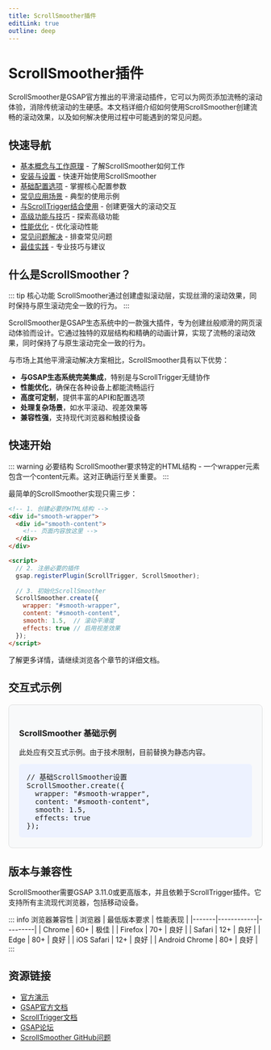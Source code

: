 ```yaml
---
title: ScrollSmoother插件
editLink: true
outline: deep
---
```


# ScrollSmoother插件

ScrollSmoother是GSAP官方推出的平滑滚动插件，它可以为网页添加流畅的滚动体验，消除传统滚动的生硬感。本文档详细介绍如何使用ScrollSmoother创建流畅的滚动效果，以及如何解决使用过程中可能遇到的常见问题。

<script setup>
// 使用相对路径导入
import { BasicExample } from '../../../../modules/animations/plugins/core/scrollsmoother'
</script>

## 快速导航

- [基本概念与工作原理](./basic-concepts.md) - 了解ScrollSmoother如何工作
- [安装与设置](./installation.md) - 快速开始使用ScrollSmoother
- [基础配置选项](./configuration.md) - 掌握核心配置参数
- [常见应用场景](./common-use-cases.md) - 典型的使用示例
- [与ScrollTrigger结合使用](./scrolltrigger-integration.md) - 创建更强大的滚动交互
- [高级功能与技巧](./advanced-features.md) - 探索高级功能
- [性能优化](./performance.md) - 优化滚动性能
- [常见问题解决](./troubleshooting.md) - 排查常见问题
- [最佳实践](./best-practices.md) - 专业技巧与建议

## 什么是ScrollSmoother？

::: tip 核心功能
ScrollSmoother通过创建虚拟滚动层，实现丝滑的滚动效果，同时保持与原生滚动完全一致的行为。
:::

ScrollSmoother是GSAP生态系统中的一款强大插件，专为创建丝般顺滑的网页滚动体验而设计。它通过独特的双层结构和精确的动画计算，实现了流畅的滚动效果，同时保持了与原生滚动完全一致的行为。

与市场上其他平滑滚动解决方案相比，ScrollSmoother具有以下优势：

- **与GSAP生态系统完美集成**，特别是与ScrollTrigger无缝协作
- **性能优化**，确保在各种设备上都能流畅运行
- **高度可定制**，提供丰富的API和配置选项
- **处理复杂场景**，如水平滚动、视差效果等
- **兼容性强**，支持现代浏览器和触摸设备

## 快速开始

::: warning 必要结构
ScrollSmoother要求特定的HTML结构 - 一个wrapper元素包含一个content元素。这对正确运行至关重要。
:::

最简单的ScrollSmoother实现只需三步：

```html
<!-- 1. 创建必要的HTML结构 -->
<div id="smooth-wrapper">
  <div id="smooth-content">
    <!-- 页面内容放这里 -->
  </div>
</div>

<script>
  // 2. 注册必要的插件
  gsap.registerPlugin(ScrollTrigger, ScrollSmoother);
  
  // 3. 初始化ScrollSmoother
  ScrollSmoother.create({
    wrapper: "#smooth-wrapper",
    content: "#smooth-content",
    smooth: 1.5,  // 滚动平滑度
    effects: true // 启用视差效果
  });
</script>
```

了解更多详情，请继续浏览各个章节的详细文档。

## 交互式示例

<!-- 替换动态组件为静态HTML -->
<div style="background-color: #f8f9fa; padding: 20px; border-radius: 8px; margin: 20px 0; border: 1px solid #e0e0e0;">
  <h3>ScrollSmoother 基础示例</h3>
  <p>此处应有交互式示例。由于技术限制，目前替换为静态内容。</p>
  <div style="background-color: #edf2ff; padding: 15px; border-radius: 6px;">
    <pre style="margin: 0; font-family: monospace;">
// 基础ScrollSmoother设置
ScrollSmoother.create({
  wrapper: "#smooth-wrapper",
  content: "#smooth-content",
  smooth: 1.5,
  effects: true
});</pre>
  </div>
</div>

## 版本与兼容性

ScrollSmoother需要GSAP 3.11.0或更高版本，并且依赖于ScrollTrigger插件。它支持所有主流现代浏览器，包括移动设备。

::: info 浏览器兼容性
| 浏览器 | 最低版本要求 | 性能表现 |
|-------|------------|---------|
| Chrome | 60+ | 极佳 |
| Firefox | 70+ | 良好 |
| Safari | 12+ | 良好 |
| Edge | 80+ | 良好 |
| iOS Safari | 12+ | 良好 |
| Android Chrome | 80+ | 良好 |
:::

## 资源链接

- [官方演示](https://greensock.com/scrollsmoother/)
- [GSAP官方文档](https://greensock.com/docs/)
- [ScrollTrigger文档](https://greensock.com/docs/v3/Plugins/ScrollTrigger)
- [GSAP论坛](https://greensock.com/forums/)
- [ScrollSmoother GitHub问题](https://github.com/greensock/GSAP/issues) 